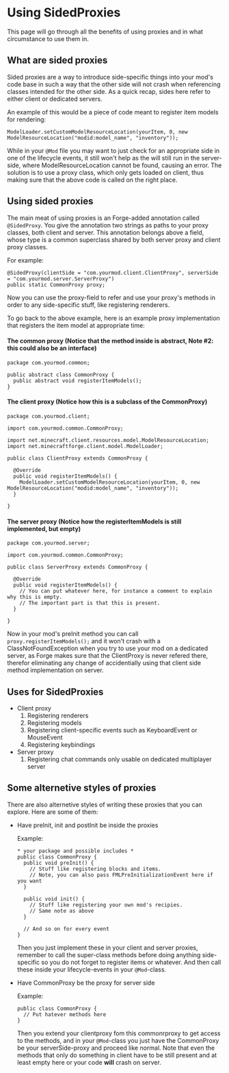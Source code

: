 Using SidedProxies
===================

This page will go through all the benefits of using proxies and in what circumstance to use them in.

What are sided proxies
----------------------
Sided proxies are a way to introduce side-specific things into your mod's code base in such a way that the other side will not crash when referencing classes intended for the other side. As a quick recap, sides here refer to either client or dedicated servers.

An example of this would be a piece of code meant to register item models for rendering:

```
ModelLoader.setCustomModelResourceLocation(yourItem, 0, new ModelResourceLocation("modid:model_name", "inventory"));
```

While in your `@Mod` file you may want to just check for an appropriate side in one of the lifecycle events, it still won't help as the will still run in the server-side, where ModelResourceLocation cannot be found, causing an error.
The solution is to use a proxy class, which only gets loaded on client, thus making sure that the above code is called on the right place.

Using sided proxies
-------------------

The main meat of using proxies is an Forge-added annotation called `@SidedProxy`. You give the annotation two strings as paths to your proxy classes, both client and server.
This annotation belongs above a field, whose type is a common superclass shared by both server proxy and client proxy classes.

For example:

```
@SidedProxy(clientSide = "com.yourmod.client.ClientProxy", serverSide = "com.yourmod.server.ServerProxy")
public static CommonProxy proxy;
```

Now you can use the proxy-field to refer and use your proxy's methods in order to any side-specific stuff, like registering renderers.

To go back to the above example, here is an example proxy implementation that registers the item model at appropriate time:

#### The common proxy (Notice that the method inside is abstract, Note #2: this could also be an interface)
```
package com.yourmod.common;

public abstract class CommonProxy {
  public abstract void registerItemModels();
}
```

#### The client proxy (Notice how this is a subclass of the CommonProxy)
```
package com.yourmod.client;

import com.yourmod.common.CommonProxy;

import net.minecraft.client.resources.model.ModelResourceLocation;
import net.minecraftforge.client.model.ModelLoader;

public class ClientProxy extends CommonProxy {

  @Override
  public void registerItemModels() {
    ModelLoader.setCustomModelResourceLocation(yourItem, 0, new ModelResourceLocation("modid:model_name", "inventory"));
  }

}
```

#### The server proxy (Notice how the registerItemModels is still implemented, but empty)
```
package com.yourmod.server;

import com.yourmod.common.CommonProxy;

public class ServerProxy extends CommonProxy {

  @Override
  public void registerItemModels() {
    // You can put whatever here, for instance a comment to explain why this is empty.
    // The important part is that this is present.
  }

}
```

Now in your mod's preInit method you can call ```proxy.registerItemModels();``` and it won't crash with a ClassNotFoundException when you try to use your mod on a dedicated server, as Forge makes sure that the ClientProxy is never refered there, therefor eliminating any change of accidentially using that client side method implementation on server.

Uses for SidedProxies
---------------------

* Client proxy
  1. Registering renderers
  2. Registering models
  3. Registering client-specific events such as KeyboardEvent or MouseEvent
  4. Registering keybindings
* Server proxy
  1. Registering chat commands only usable on dedicated multiplayer server

Some alternetive styles of proxies
----------------------------------

There are also alternetive styles of writing these proxies that you can explore. Here are some of them:
* Have preInit, init and postInit be inside the proxies

  Example:

  ```
  * your package and possible includes *
  public class CommonProxy {
    public void preInit() {
      // Stuff like registering blocks and items.
      // Note, you can also pass FMLPreInitializationEvent here if you want
    }

    public void init() {
      // Stuff like registering your own mod's recipies.
      // Same note as above
    }

    // And so on for every event
  }
  ```
  Then you just implement these in your client and server proxies, remember to call the super-class methods before doing anything side-specific so you do not forget to register items or whatever. And then call these inside your lifecycle-events in your `@Mod`-class.

* Have CommonProxy be the proxy for server side

  Example:

  ```
  public class CommonProxy {
    // Put hatever methods here
  }
  ```
  Then you extend your clientproxy fom this commonrproxy to get access to the methods, and in your `@Mod`-class you just have the CommonProxy be your serverSide-proxy and proceed like normal. Note that even the methods that only do something in client have to be still present and at least empty here or your code **will** crash on server.
